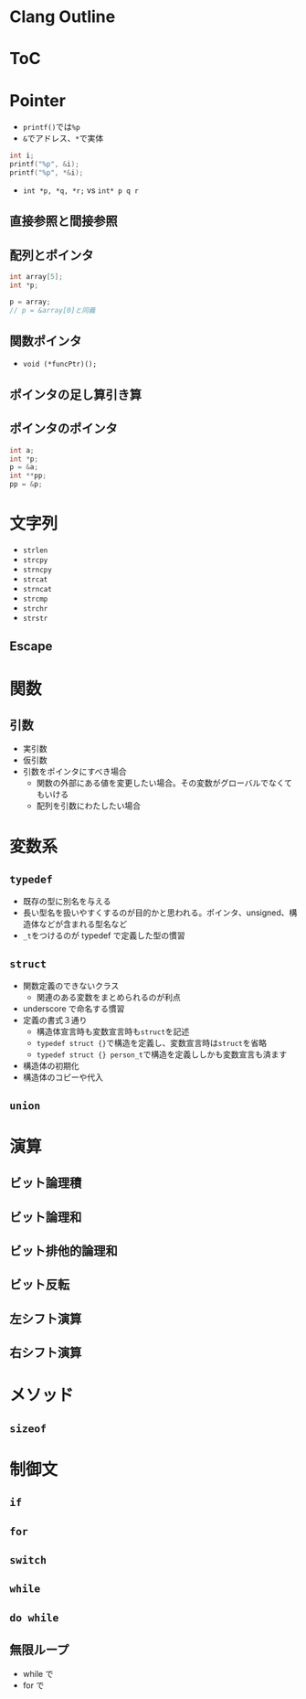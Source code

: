 # Clang Outline

# ToC

# Pointer

- `printf()`では`%p`
- `&`でアドレス、`*`で実体

```c
int i;
printf("%p", &i);
printf("%p", *&i);
```

- `int *p, *q, *r;` vs `int* p q r`

## 直接参照と間接参照

## 配列とポインタ

```c
int array[5];
int *p;

p = array;
// p = &array[0]と同義
```

## 関数ポインタ

- `void (*funcPtr)();`

## ポインタの足し算引き算

## ポインタのポインタ

```c
int a;
int *p;
p = &a;
int **pp;
pp = &p;
```

# 文字列

- `strlen`
- `strcpy`
- `strncpy`
- `strcat`
- `strncat`
- `strcmp`
- `strchr`
- `strstr`

## Escape

# 関数

## 引数

- 実引数
- 仮引数
- 引数をポインタにすべき場合
  - 関数の外部にある値を変更したい場合。その変数がグローバルでなくてもいける
  - 配列を引数にわたしたい場合

# 変数系

## `typedef`

- 既存の型に別名を与える
- 長い型名を扱いやすくするのが目的かと思われる。ポインタ、unsigned、構造体などが含まれる型名など
- `_t`をつけるのが typedef で定義した型の慣習

## `struct`

- 関数定義のできないクラス
  - 関連のある変数をまとめられるのが利点
- underscore で命名する慣習
- 定義の書式３通り
  - 構造体宣言時も変数宣言時も`struct`を記述
  - `typedef struct {}`で構造を定義し、変数宣言時は`struct`を省略
  - `typedef struct {} person_t`で構造を定義ししかも変数宣言も済ます
- 構造体の初期化
- 構造体のコピーや代入

## `union`

# 演算

## ビット論理積

## ビット論理和

## ビット排他的論理和

## ビット反転

## 左シフト演算

## 右シフト演算

# メソッド

## `sizeof`

# 制御文

## `if`

## `for`

## `switch`

## `while`

## `do while`

## 無限ループ

- while で
- for で

